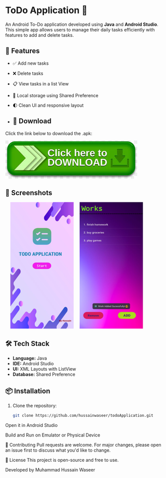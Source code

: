 # ToDo Application 📝

An Android To-Do application developed using **Java** and **Android Studio**. This simple app allows users to manage their daily tasks efficiently with features to add and delete tasks.

## 🚀 Features

- ✅ Add new tasks
- ❌ Delete tasks
- 📋 View tasks in a list View
- 💾 Local storage using Shared Preference
- 🌓 Clean UI and responsive layout

- ## 🔽 Download

Click the link below to download the .apk: 

[![Download](Images/download.jpeg)](https://drive.google.com/file/d/10ys848aLxwW4NWeok9s9NJUsAdx4EI2M/view?usp=sharing)

## 📸 Screenshots

&nbsp;&nbsp;&nbsp;&nbsp;<img src="Images/dashboard.jpg" alt="Dashboard" width="200" height="400"/>
&nbsp;&nbsp;&nbsp;&nbsp;<img src="Images/works.jpg" alt="Works" width="200" height="400"/>

## 🛠️ Tech Stack

- **Language:** Java
- **IDE:** Android Studio
- **UI:** XML Layouts with ListView
- **Database:** Shared Preference

## 📦 Installation

1. Clone the repository:
   ```bash
   git clone https://github.com/hussainwaseer/todoApplication.git
Open it in Android Studio

Build and Run on Emulator or Physical Device

🤝 Contributing
Pull requests are welcome. For major changes, please open an issue first to discuss what you'd like to change.

📄 License
This project is open-source and free to use.

Developed by Muhammad Hussain Waseer
